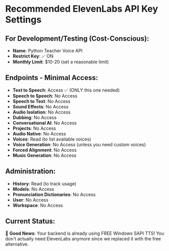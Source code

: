 # Recommended ElevenLabs API Key Settings

## For Development/Testing (Cost-Conscious):
- **Name**: Python Teacher Voice API
- **Restrict Key**: ✅ ON
- **Monthly Limit**: $10-20 (set a reasonable limit)

## Endpoints - Minimal Access:
- **Text to Speech**: Access ✅ (ONLY this one needed)
- **Speech to Speech**: No Access
- **Speech to Text**: No Access  
- **Sound Effects**: No Access
- **Audio Isolation**: No Access
- **Dubbing**: No Access
- **Conversational AI**: No Access
- **Projects**: No Access
- **Audio Native**: No Access
- **Voices**: Read (to list available voices)
- **Voice Generation**: No Access (unless you need custom voices)
- **Forced Alignment**: No Access
- **Music Generation**: No Access

## Administration:
- **History**: Read (to track usage)
- **Models**: No Access
- **Pronunciation Dictionaries**: No Access
- **User**: No Access
- **Workspace**: No Access

## Current Status:
🎉 **Good News**: Your backend is already using FREE Windows SAPI TTS!
You don't actually need ElevenLabs anymore since we replaced it with the free alternative.
